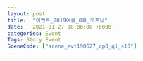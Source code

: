 ```yaml
---
layout: post
title:  "이벤트_2019여름_0화_오프닝"
date:   2021-01-27 08:00:00 +0000
categories: Event
Tags: Story Event
SceneCode: ["scene_evt190627_cp0_q1_s10"]
---
```

